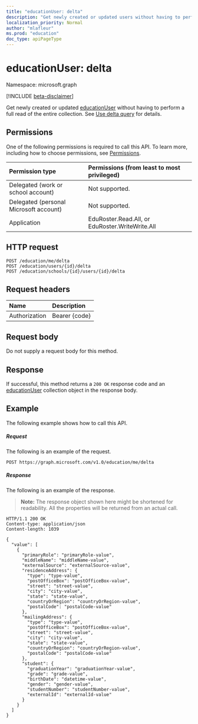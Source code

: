 ```yaml
---
title: "educationUser: delta"
description: "Get newly created or updated users without having to perform a full read of the entire user collection."
localization_priority: Normal
author: "mlafleur"
ms.prod: "education"
doc_type: apiPageType
---
```


# educationUser: delta

Namespace: microsoft.graph

[!INCLUDE [beta-disclaimer](../../includes/beta-disclaimer.md)]

Get newly created or updated [educationUser](../resources/educationuser.md) without having to perform a full read of the entire collection. See [Use delta query](/graph/delta-query-overview) for details.

## Permissions

One of the following permissions is required to call this API. To learn more, including how to choose permissions, see [Permissions](/graph/permissions-reference).

| Permission type                        | Permissions (from least to most privileged)     |
| :------------------------------------- | :---------------------------------------------- |
| Delegated (work or school account)     | Not supported.                                  |
| Delegated (personal Microsoft account) | Not supported.                                  |
| Application                            | EduRoster.Read.All, or EduRoster.WriteWrite.All |

## HTTP request

<!-- { "blockType": "ignored" } -->

```http
POST /education/me/delta
POST /education/users/{id}/delta
POST /education/schools/{id}/users/{id}/delta
```

## Request headers

| Name          | Description   |
| :------------ | :------------ |
| Authorization | Bearer {code} |

## Request body

Do not supply a request body for this method.

## Response

If successful, this method returns a `200 OK` response code and an [educationUser](../resources/educationuser.md) collection object in the response body.

## Example

The following example shows how to call this API.

##### Request

The following is an example of the request.

<!-- {
  "blockType": "request",
  "name": "educationuser_delta"
}-->

```http
POST https://graph.microsoft.com/v1.0/education/me/delta
```

##### Response

The following is an example of the response.

>**Note:** The response object shown here might be shortened for readability. All the properties will be returned from an actual call.

<!-- {
  "blockType": "response",
  "truncated": true,
  "@odata.type": "microsoft.graph.educationUser",
  "isCollection": true
} -->

```http
HTTP/1.1 200 OK
Content-type: application/json
Content-length: 1039

{
  "value": [
    {
      "primaryRole": "primaryRole-value",
      "middleName": "middleName-value",
      "externalSource": "externalSource-value",
      "residenceAddress": {
        "type": "type-value",
        "postOfficeBox": "postOfficeBox-value",
        "street": "street-value",
        "city": "city-value",
        "state": "state-value",
        "countryOrRegion": "countryOrRegion-value",
        "postalCode": "postalCode-value"
      },
      "mailingAddress": {
        "type": "type-value",
        "postOfficeBox": "postOfficeBox-value",
        "street": "street-value",
        "city": "city-value",
        "state": "state-value",
        "countryOrRegion": "countryOrRegion-value",
        "postalCode": "postalCode-value"
      },
      "student": {
        "graduationYear": "graduationYear-value",
        "grade": "grade-value",
        "birthDate": "datetime-value",
        "gender": "gender-value",
        "studentNumber": "studentNumber-value",
        "externalId": "externalId-value"
      }
    }
  ]
}
```

<!-- uuid: 8fcb5dbc-d5aa-4681-8e31-b001d5168d79
2015-10-25 14:57:30 UTC -->
<!-- {
  "type": "#page.annotation",
  "description": "educationUser: delta",
  "keywords": "",
  "section": "documentation",
  "tocPath": ""
}-->
